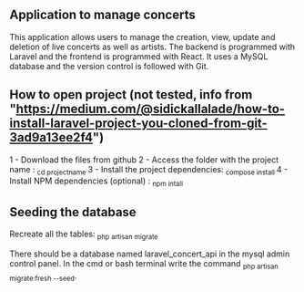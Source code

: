 ## Application to manage concerts

This application allows users to manage the creation, view, update and deletion of live concerts as well as artists. The backend is programmed with Laravel and the frontend
is programmed with React. It uses a MySQL database and the version control is followed with Git.

## How to open project (not tested, info from "https://medium.com/@sidickallalade/how-to-install-laravel-project-you-cloned-from-git-3ad9a13ee2f4")

1 - Download the files from github
2 - Access the folder with the project name : <sub> cd projectname </sub>
3 - Install the project dependencies: <sub> compose install </sub>
4 - Install NPM dependencies (optional) : <sub> npm intall<sub>

## Seeding the database

Recreate all the tables: <sub> php artisan migrate </sub>

There should be a database named laravel_concert_api in the mysql admin control panel.
In the cmd or bash terminal write the command <sub>php artisan migrate:fresh --seed</sub>.
